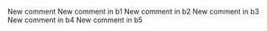 New comment
New comment in b1
New comment in b2
New comment in b3
New comment in b4
New comment in b5